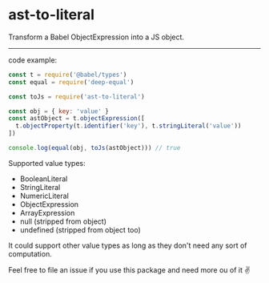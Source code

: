 # ast-to-literal

Transform a Babel ObjectExpression into a JS object.

----

code example:

```javascript
const t = require('@babel/types')
const equal = require('deep-equal')

const toJs = require('ast-to-literal')

const obj = { key: 'value' }
const astObject = t.objectExpression([
  t.objectProperty(t.identifier('key'), t.stringLiteral('value'))
])

console.log(equal(obj, toJs(astObject))) // true

```

Supported value types:

- BooleanLiteral
- StringLiteral
- NumericLiteral
- ObjectExpression
- ArrayExpression
- null (stripped from object)
- undefined (stripped from object too)

It could support other value types as long as they don't need any sort of computation.

Feel free to file an issue if you use this package and need more ou of it ✌️
